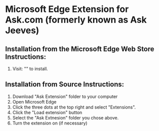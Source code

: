 # Microsoft Edge Extension for Ask.com (formerly known as Ask Jeeves)

## Installation from the Microsoft Edge Web Store Instructions:
1.  Visit: "<pending approval>" to install.

## Installation from Source Instructions:
1. Download "Ask Extension" folder to your computer
2. Open Microsoft Edge 
3. Click the three dots at the top right and select "Extensions".
4. Click the "Load extension" button
5. Select the "Ask Extnesion" folder you chose above.
6. Turn the extension on (if necessary)
